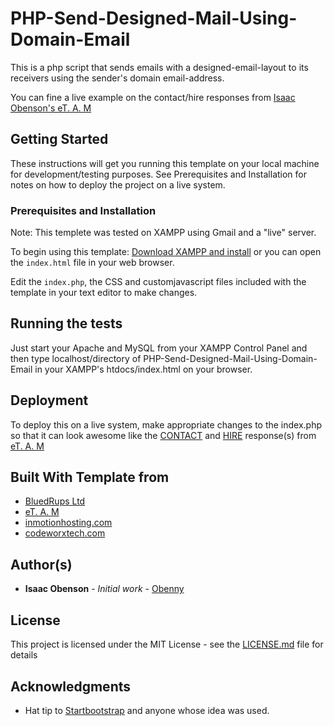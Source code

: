 # PHP-Send-Designed-Mail-Using-Domain-Email

This is a php script that sends emails with a designed-email-layout to its receivers using the sender's domain email-address.

You can fine a live example on the contact/hire responses from [Isaac Obenson's eT. A. M](http://www.bluedrupsltd.com/team/isaacobenson/) 

## Getting Started

These instructions will get you running this template on your local machine for development/testing purposes. 
See Prerequisites and Installation for notes on how to deploy the project on a live system.

### Prerequisites and Installation

Note: This templete was tested on XAMPP using Gmail and a "live"  server.

To begin using this template:
[Download XAMPP and install](https://www.apachefriends.org/download.html) or you can open the `index.html` file in your web browser.

Edit the `index.php`, the CSS and customjavascript files included with the template in your text editor to make changes. 

## Running the tests

Just start your Apache and MySQL from your XAMPP Control Panel and then type localhost/directory of PHP-Send-Designed-Mail-Using-Domain-Email in your XAMPP's htdocs/index.html on your browser.

## Deployment

To deploy this on a live system, make appropriate changes to the index.php 
so that it can look awesome like the [CONTACT](http://bluedrupsltd.com/team/isaacobenson/contact/) and 
[HIRE](http://bluedrupsltd.com/team/isaacobenson/hire/) response(s) from [eT. A. M](http://www.bluedrupsltd.com/team/isaacobenson/)

## Built With Template from

* [BluedRups Ltd](https://www.inmotionhosting.com/support/email/send-email-from-a-page/using-phpmailer-to-send-mail-through-php) 
* [eT. A. M](http://www.bluedrupsltd.com/team/isaacobenson/)
* [inmotionhosting.com](https://www.inmotionhosting.com/support/email/send-email-from-a-page/using-phpmailer-to-send-mail-through-php) 
* [codeworxtech.com](http://phpmailer.codeworxtech.com/)


## Author(s)

* **Isaac Obenson** - *Initial work* - [Obenny](https://github.com/Obenny)

## License

This project is licensed under the MIT License - see the [LICENSE.md](LICENSE.md) file for details

## Acknowledgments

* Hat tip to [Startbootstrap](http://startbootstrap.com/) and anyone whose idea was used.
